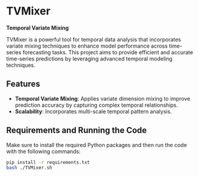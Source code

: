 # TVMixer

**Temporal Variate Mixing**

TVMixer is a powerful tool for temporal data analysis that incorporates variate mixing techniques to enhance model performance across time-series forecasting tasks. This project aims to provide efficient and accurate time-series predictions by leveraging advanced temporal modeling techniques.

## Features
- **Temporal Variate Mixing**: Applies variate dimension mixing to improve prediction accuracy by capturing complex temporal relationships.
- **Scalability**: Incorporates multi-scale temporal pattern analysis.

## Requirements and Running the Code
Make sure to install the required Python packages and then run the code with the following commands:

```bash
pip install -r requirements.txt
bash ./TVMixer.sh

